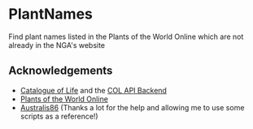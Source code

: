 # PlantNames
Find plant names listed in the Plants of the World Online which are not already in the NGA's website

## Acknowledgements
- [Catalogue of Life](https://www.catalogueoflife.org/) and the [COL API Backend](https://github.com/CatalogueOfLife/backend/)
- [Plants of the World Online](https://powo.science.kew.org/)
- [Australis86](https://github.com/Australis86/nga-db) (Thanks a lot for the help and allowing me to use some scripts as a reference!)
